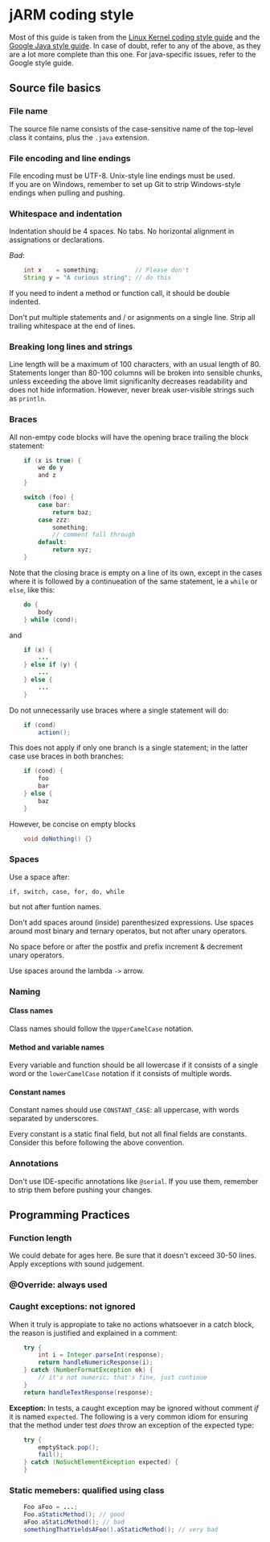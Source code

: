 # jARM coding style

Most of this guide is taken from the [Linux Kernel coding style guide](https://git.kernel.org/cgit/linux/kernel/git/torvalds/linux.git/tree/Documentation/CodingStyle?id=refs/tags/v3.19-rc6) and
the [Google Java style guide](http://google-styleguide.googlecode.com/svn/trunk/javaguide.html). In case of doubt, refer to any of the above, as
they are a lot more complete than this one. For java-specific issues, refer to
the Google style guide.

## Source file basics

### File name

The source file name consists of the case-sensitive name of the top-level class it contains, plus the `.java` extension.

### File encoding and line endings

File encoding must be UTF-8. Unix-style line endings must be used.  
If you are on Windows, remember to set up Git to strip Windows-style endings
when pulling and pushing.

### Whitespace and indentation

Indentation should be 4 spaces. No tabs.
No horizontal alignment in assignations or declarations.

_Bad_:
```java
    int x    = something;          // Please don't
    String y = "A curious string"; // do this
```

If you need to indent a method or function call, it should be double indented.

Don't put multiple statements and / or asignments on a single line.
Strip all trailing whitespace at the end of lines.

### Breaking long lines and strings

Line length will be a maximum of 100 characters, with an usual length of 80.
Statements longer than 80-100 columns will be broken into sensible chunks, unless
exceeding the above limit significanlty decreases readability and does not hide 
information. However, never break user-visible strings such as `println`.

### Braces

All non-emtpy code blocks will have the opening brace trailing the block statement:

```java
    if (x is true) {
        we do y
        and z
    }

    switch (foo) {
        case bar:
            return baz;
        case zzz:
            something;
            // comment fall through
        default:
            return xyz;
    }
```

Note that the closing brace is empty on a line of its own, except in the cases where it is followed by a continueation of the same statement, ie a `while` or
`else`, like this:

```java
    do {
        body
    } while (cond);
```

and

```java
    if (x) {
        ...
    } else if (y) {
        ...
    } else {
        ...
    }
```

Do not unnecessarily use braces where a single statement will do:

```java
    if (cond)
        action();
```

This does not apply if only one branch is a single statement; in the latter case
use braces in both branches:

```java
    if (cond) {
        foo
        bar
    } else {
        baz
    }
```

However, be concise on empty blocks

```java
    void doNothing() {}
```

### Spaces

Use a space after:

`if, switch, case, for, do, while`

but not after funtion names.

Don't add spaces around (inside) parenthesized expressions.
Use spaces around most binary and ternary operatos, but not after unary
operators.

No space before or after the postfix and prefix increment & decrement unary operators.

Use spaces around the lambda `->` arrow.

### Naming

#### Class names
Class names should follow the `UpperCamelCase` notation.

#### Method and variable names
Every variable and function should be all lowercase if it consists of a single
word or the `lowerCamelCase` notation if it consists of multiple words.

#### Constant names
Constant names should use `CONSTANT_CASE`: all uppercase, with words separated
by underscores. 

Every constant is a static final field, but not all final fields are constants.
Consider this before following the above convention.

### Annotations

Don't use IDE-specific annotations like `@serial`. If you use them, remember to
strip them before pushing your changes.

## Programming Practices

### Function length

We could debate for ages here. Be sure that it doesn't exceed 30-50 lines.
Apply exceptions with sound judgement.

### @Override: always used

### Caught exceptions: not ignored

When it truly is appropiate to take no actions whatsoever in a catch block, the
reason is justified and explained in a comment:

```java
    try {
        int i = Integer.parseInt(response);
        return handleNumericResponse(i);
    } catch (NumberFormatException ok) {
        // it's not numeric; that's fine, just continue
    }
    return handleTextResponse(response);
```

__Exception:__ In tests, a caught exception may be ignored without comment _if_
it is named `expected`. The following is a very common idiom for ensuring that
the method under test _does_ throw an exception of the expected type:

```java
    try {
        emptyStack.pop();
        fail();
    } catch (NoSuchElementException expected) {
    }
```

### Static memebers: qualified using class

```java
    Foo aFoo = ...;
    Foo.aStaticMethod(); // good
    aFoo.aStaticMethod(); // bad
    somethingThatYieldsAFoo().aStaticMethod(); // very bad
```
